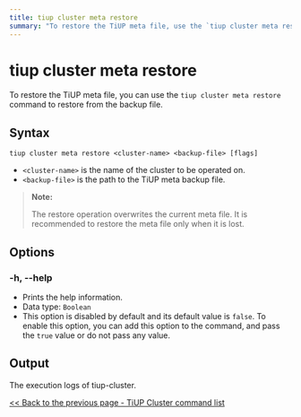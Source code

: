 ```yaml
---
title: tiup cluster meta restore
summary: "To restore the TiUP meta file, use the `tiup cluster meta restore` command with cluster name and backup file path. The restore operation overwrites the current meta file, so it should only be done when the file is lost. The `-h` or `--help` option prints help information. The output includes the execution logs of tiup-cluster."
---
```


# tiup cluster meta restore

To restore the TiUP meta file, you can use the `tiup cluster meta restore` command to restore from the backup file.

## Syntax

```shell
tiup cluster meta restore <cluster-name> <backup-file> [flags]
```

- `<cluster-name>` is the name of the cluster to be operated on.
- `<backup-file>` is the path to the TiUP meta backup file.

> **Note:**
>
> The restore operation overwrites the current meta file. It is recommended to restore the meta file only when it is lost.

## Options

### -h, --help

- Prints the help information.
- Data type: `Boolean`
- This option is disabled by default and its default value is `false`. To enable this option, you can add this option to the command, and pass the `true` value or do not pass any value.

## Output

The execution logs of tiup-cluster.

[<< Back to the previous page - TiUP Cluster command list](/tiup/tiup-component-cluster.md#command-list)

